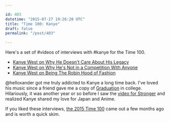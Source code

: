 ```yaml
---

id: 403
datetime: "2015-07-27 19:26:20 UTC"
title: "Time 100: Kanye"
draft: false
permalink: "/post/403"

---
```


Here's a set of #videos of interviews with #kanye for the Time 100. 

* [Kanye West on Why He Doesn't Care About His Legacy](https://www.youtube.com/watch?v=Yd2V68HUlYs&feature=youtu.be)
* [Kanye West on Why He's Not in a Competition With Anyone](https://www.youtube.com/watch?v=Goood8R6Zjo&feature=youtu.be)
* [Kanye West on Being The Robin Hood of Fashion](https://www.youtube.com/watch?v=HKXqrPRECG0&feature=youtu.be)


@helloxander got me truly addicted to Kanye a long time back. I've loved his music since a friend gave me a copy of [Graduation](https://en.wikipedia.org/wiki/Graduation_%28album%29) in college. Hilariously, it was another year or so before I saw the [video for Stronger](https://www.youtube.com/watch?v=PsO6ZnUZI0g) and realized Kanye shared my love for Japan and Anime.

If you liked these interviews, [the 2015 Time 100](https://time.com/collection/2015-time-100/) came out a few months ago and is worth a quick skim.

